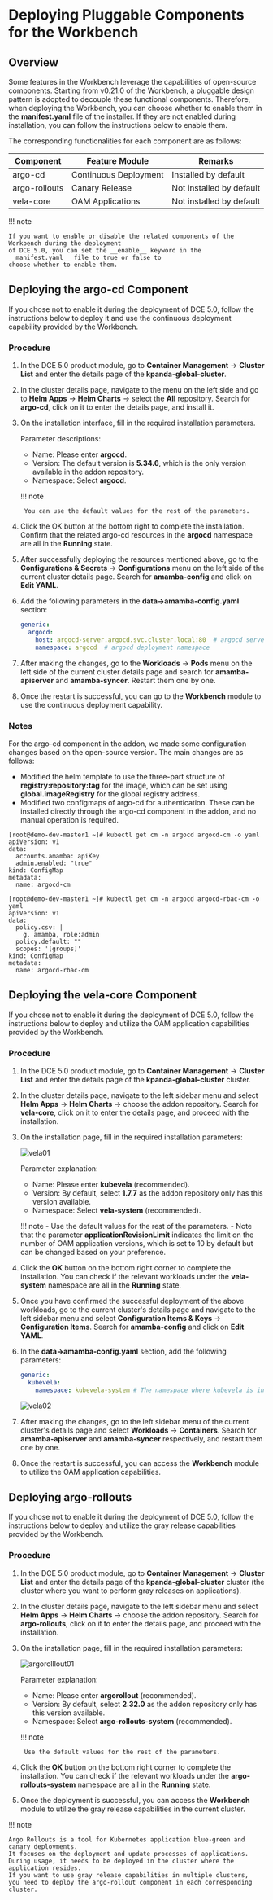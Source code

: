 # Deploying Pluggable Components for the Workbench

## Overview

Some features in the Workbench leverage the capabilities of open-source components. Starting from
v0.21.0 of the Workbench, a pluggable design pattern is adopted to decouple these functional
components. Therefore, when deploying the Workbench, you can choose whether to enable them in
the __manifest.yaml__ file of the installer. If they are not enabled during installation, you can
follow the instructions below to enable them.

The corresponding functionalities for each component are as follows:

| Component   | Feature Module | Remarks |
| ----------- | -------------- | ------- |
| argo-cd     | Continuous Deployment | Installed by default |
| argo-rollouts | Canary Release | Not installed by default |
| vela-core   | OAM Applications | Not installed by default |

!!! note

    If you want to enable or disable the related components of the Workbench during the deployment
    of DCE 5.0, you can set the __enable__ keyword in the __manifest.yaml__ file to true or false to
    choose whether to enable them.

## Deploying the argo-cd Component

If you chose not to enable it during the deployment of DCE 5.0, follow the instructions below
to deploy it and use the continuous deployment capability provided by the Workbench.

### Procedure

1. In the DCE 5.0 product module, go to __Container Management__ -> __Cluster List__ and enter the details page of the __kpanda-global-cluster__.

2. In the cluster details page, navigate to the menu on the left side and go to __Helm Apps__ -> __Helm Charts__
   -> select the __All__ repository. Search for __argo-cd__, click on it to enter the details page, and install it.

3. On the installation interface, fill in the required installation parameters.


    Parameter descriptions:

    - Name: Please enter __argocd__.
    - Version: The default version is __5.34.6__, which is the only version available in the addon repository.
    - Namespace: Select __argocd__.

    !!! note

        You can use the default values for the rest of the parameters.

4. Click the OK button at the bottom right to complete the installation. Confirm that the related argo-cd resources in the __argocd__ namespace are all in the __Running__ state.

5. After successfully deploying the resources mentioned above, go to the __Configurations & Secrets__ -> __Configurations__
   menu on the left side of the current cluster details page. Search for __amamba-config__ and click on __Edit YAML__.

6. Add the following parameters in the __data->amamba-config.yaml__ section:

    ```yaml
    generic:
      argocd:
        host: argocd-server.argocd.svc.cluster.local:80  # argocd server address, format: argocd-server service name.namespace.svc.cluster.local:80
        namespace: argocd  # argocd deployment namespace
    ```

7. After making the changes, go to the __Workloads__ -> __Pods__ menu on the left side of the current cluster details
   page and search for __amamba-apiserver__ and __amamba-syncer__. Restart them one by one.

8. Once the restart is successful, you can go to the __Workbench__ module to use the continuous deployment capability.

### Notes

For the argo-cd component in the addon, we made some configuration changes based on the open-source version. The main changes are as follows:

- Modified the helm template to use the three-part structure of __registry:repository:tag__ for the image,
  which can be set using __global.imageRegistry__ for the global registry address.
- Modified two configmaps of argo-cd for authentication. These can be installed directly through
  the argo-cd component in the addon, and no manual operation is required.

```shell
[root@demo-dev-master1 ~]# kubectl get cm -n argocd argocd-cm -o yaml
apiVersion: v1
data:
  accounts.amamba: apiKey
  admin.enabled: "true"
kind: ConfigMap
metadata:
  name: argocd-cm

[root@demo-dev-master1 ~]# kubectl get cm -n argocd argocd-rbac-cm -o yaml
apiVersion: v1
data:
  policy.csv: |
    g, amamba, role:admin
  policy.default: ""
  scopes: '[groups]'
kind: ConfigMap
metadata:
  name: argocd-rbac-cm
```

## Deploying the vela-core Component

If you chose not to enable it during the deployment of DCE 5.0, follow the instructions below
to deploy and utilize the OAM application capabilities provided by the Workbench.

### Procedure

1. In the DCE 5.0 product module, go to __Container Management__ -> __Cluster List__ and enter
   the details page of the __kpanda-global-cluster__ cluster.

2. In the cluster details page, navigate to the left sidebar menu and select __Helm Apps__ -> __Helm Charts__ -> choose the addon repository. Search for __vela-core__, click on it to enter the details page, and proceed with the installation.

3. On the installation page, fill in the required installation parameters:

    ![vela01](images/vela01.png)

    Parameter explanation:

    - Name: Please enter __kubevela__ (recommended).
    - Version: By default, select __1.7.7__ as the addon repository only has this version available.
    - Namespace: Select __vela-system__ (recommended).

    !!! note
        - Use the default values for the rest of the parameters.
        - Note that the parameter __applicationRevisionLimit__ indicates the limit on the number of OAM application versions, which is set to 10 by default but can be changed based on your preference.

4. Click the __OK__ button on the bottom right corner to complete the installation. You can check if the relevant workloads under the __vela-system__ namespace are all in the __Running__ state.

5. Once you have confirmed the successful deployment of the above workloads, go to the current cluster's details page and navigate to the left sidebar menu and select __Configuration Items & Keys__ -> __Configuration Items__. Search for __amamba-config__ and click on __Edit YAML__.

6. In the __data->amamba-config.yaml__ section, add the following parameters:

    ```yaml
    generic:
      kubevela:
        namespace: kubevela-system # The namespace where kubevela is installed
    ```

    ![vela02](images/vela02.png)

7. After making the changes, go to the left sidebar menu of the current cluster's details page and select __Workloads__ -> __Containers__. Search for __amamba-apiserver__ and __amamba-syncer__ respectively, and restart them one by one.

8. Once the restart is successful, you can access the __Workbench__ module to utilize the OAM application capabilities.

## Deploying argo-rollouts

If you chose not to enable it during the deployment of DCE 5.0, follow the instructions below to deploy and utilize the gray release capabilities provided by the Workbench.

### Procedure

1. In the DCE 5.0 product module, go to __Container Management__ -> __Cluster List__ and enter the details page of the __kpanda-global-cluster__ cluster (the cluster where you want to perform gray releases on applications).

2. In the cluster details page, navigate to the left sidebar menu and select __Helm Apps__ -> __Helm Charts__ -> choose
   the addon repository. Search for __argo-rollouts__, click on it to enter the details page, and proceed with the installation.

3. On the installation page, fill in the required installation parameters:

    ![argorolllout01](images/argorollout01.png)

    Parameter explanation:

    - Name: Please enter __argorollout__ (recommended).
    - Version: By default, select __2.32.0__ as the addon repository only has this version available.
    - Namespace: Select __argo-rollouts-system__ (recommended).

    !!! note

        Use the default values for the rest of the parameters.

4. Click the __OK__ button on the bottom right corner to complete the installation. You can check if the
   relevant workloads under the __argo-rollouts-system__ namespace are all in the __Running__ state.

5. Once the deployment is successful, you can access the __Workbench__ module to utilize the gray release
   capabilities in the current cluster.

!!! note

    Argo Rollouts is a tool for Kubernetes application blue-green and canary deployments.
    It focuses on the deployment and update processes of applications.
    During usage, it needs to be deployed in the cluster where the application resides.
    If you want to use gray release capabilities in multiple clusters,
    you need to deploy the argo-rollout component in each corresponding cluster.

